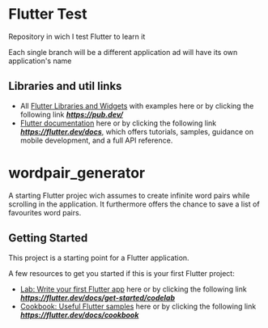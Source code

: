 # Flutter Test
 Repository in wich I test Flutter to learn it
 
 Each single branch will be a different application ad will have its own application's name
 
## Libraries and util links
 - All [Flutter Libraries and Widgets](https://pub.dev/) with examples here or by clicking the following link ***https://pub.dev/***
 - [Flutter documentation](https://flutter.dev/docs) here or by clicking the following link ***https://flutter.dev/docs***, which offers tutorials, samples, guidance on mobile development, and a full API reference.


# wordpair_generator

A starting Flutter projec wich assumes to create infinite word pairs while scrolling in the application.
It furthermore offers the chance to save a list of favourites word pairs.

## Getting Started

This project is a starting point for a Flutter application.

A few resources to get you started if this is your first Flutter project:

- [Lab: Write your first Flutter app](https://flutter.dev/docs/get-started/codelab) here or by clicking the following link ***https://flutter.dev/docs/get-started/codelab***
- [Cookbook: Useful Flutter samples](https://flutter.dev/docs/cookbook) here or by clicking the following link ***https://flutter.dev/docs/cookbook***

